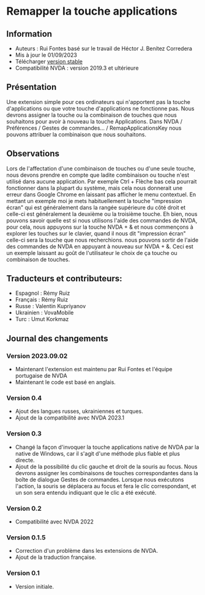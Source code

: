 # Remapper la touche applications


## Information
* Auteurs : Rui Fontes basé sur le travail de Héctor J. Benítez Corredera
* Mis à jour le 01/09/2023
* Télécharger [version stable][1]
* Compatibilité NVDA : version 2019.3 et ultérieure


## Présentation
Une extension simple pour ces ordinateurs qui n'apportent pas la touche d'applications ou que votre touche d'applications ne fonctionne pas.
Nous devrons assigner la touche ou la combinaison de touches que nous souhaitons pour avoir à nouveau la touche Applications.
Dans NVDA / Préférences / Gestes de commandes... / RemapApplicationsKey nous pouvons attribuer la combinaison que nous souhaitons.


## Observations
Lors de l'affectation d'une combinaison de touches ou d'une seule touche, nous devons prendre en compte que ladite  combinaison ou touche n'est utilisé dans aucune application.
Par exemple Ctrl + Flèche bas cela pourrait fonctionner dans la plupart du système, mais cela nous donnerait une erreur dans Google Chrome en laissant pas afficher le menu contextuel.
En mettant un exemple moi je mets habituellement la touche "impression écran" qui est généralement dans la rangée supérieure du côté droit et celle-ci est généralement la deuxième ou la troisième touche.
Eh bien, nous pouvons savoir quelle est si nous utilisons l'aide des commandes de NVDA, pour cela, nous appuyons sur la touche NVDA + & et nous commençons à explorer les touches sur le clavier, quand  il nous dit "impression écran" celle-ci sera la touche que nous recherchions. nous pouvons sortir de l'aide des commandes  de NVDA en appuyant à nouveau sur NVDA + &.
Ceci est un exemple laissant au goût de l'utilisateur le choix de ça touche ou combinaison de touches.


## Traducteurs et contributeurs:
* Espagnol : Rémy Ruiz
* Français : Rémy Ruiz
* Russe : Valentin Kupriyanov
* Ukrainien : VovaMobile
* Turc : Umut Korkmaz


## Journal des changements


### Version 2023.09.02
* Maintenant l'extension est maintenu par Rui Fontes et l'équipe portugaise de NVDA
* Maintenant le code est basé en anglais.


### Version 0.4
* Ajout des langues russes, ukrainiennes et turques.
* Ajout de la compatibilité avec NVDA 2023.1


### Version 0.3
* Changé la façon d'invoquer la touche applications native de NVDA par la native de Windows, car il s'agit d'une méthode plus fiable et plus directe.
* Ajout de la possibilité du clic gauche et droit de la souris au focus.
Nous devrons assigner les combinaisons de touches correspondantes dans la boîte de dialogue Gestes de commandes.
Lorsque nous exécutons l'action, la souris se déplacera au focus et fera le clic correspondant, et un son sera entendu indiquant que le clic a été exécuté.


### Version 0.2
* Compatibilité avec NVDA 2022


### Version 0.1.5
* Correction d'un problème dans les extensions de NVDA.
* Ajout de la traduction française.


### Version 0.1
* Version initiale.

[1]: https://github.com/ruifontes/RemapKeyAplication-para-NVDA/releases/download/2023.09.26/remapApplicationsKey-2023.09.26.nvda-addon
